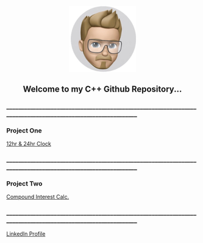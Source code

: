 <p align="center">
  <img src="https://github.com/va-nilla-gorilla/CPlusPlus/blob/main/thumbnail_IMG_0037.jpg?raw=true" width="175" title="hover text">
</p>
<h2 align="center"> Welcome to my C++ Github Repository...</h2>
<h3>____________________________________________________________________________________________________________</h3>
<h3>Project One</h3>
<a href="https://github.com/va-nilla-gorilla/CPlusPlus/tree/main/Project1/Project1/src">12hr & 24hr Clock</a>
<h3>____________________________________________________________________________________________________________</h3>
<h3>Project Two</h3>
<a href="https://github.com/va-nilla-gorilla/CPlusPlus/tree/main/Project2/Project2/src">Compound Interest Calc.</a>
<h3>____________________________________________________________________________________________________________</h3>
<a href="https://www.linkedin.com/in/ist1774/">LinkedIn Profile</a>
